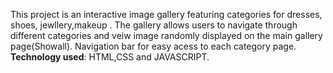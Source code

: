 This project is an interactive image gallery featuring categories for dresses, shoes, jewllery,makeup .
The gallery allows users to navigate through different categories and veiw image randomly displayed on the main gallery page(Showall).
Navigation bar for easy acess to each category page.
**Technology used**: HTML,CSS and JAVASCRIPT.
